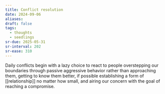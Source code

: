 ```yaml
---
title: Conflict resolution
date: 2024-09-06
aliases: 
draft: false
tags:
  - thoughts
  - seedlings
sr-due: 2025-05-31
sr-interval: 202
sr-ease: 310
---
```

Daily conflicts begin with a lazy choice to react to people overstepping our boundaries through passive aggressive behavior rather than approaching them, getting to know them better, if possible establishing a form of [[relationship]] no matter how small, and airing our concern with the goal of reaching a compromise.